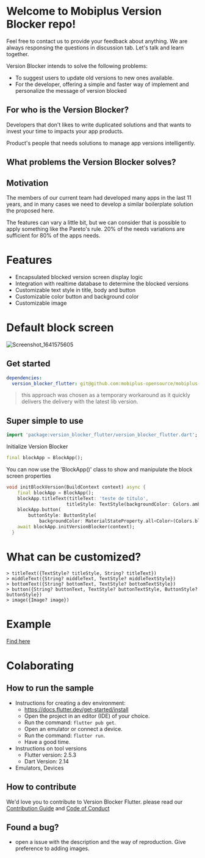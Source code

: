 # Welcome to Mobiplus Version Blocker repo!

Feel free to contact us to provide your feedback about anything.
We are always responsing the questions in discussion tab.
Let's talk and learn together.

Version Blocker intends to solve the following problems:

- To suggest users to update old versions to new ones available.
- For the developer, offering a simple and faster way of implement and personalize the message of version blocked

## For who is the Version Blocker?

Developers that don't likes to write duplicated solutions and that wants to invest your time to impacts your app products.

Product's people that needs solutions to manage app versions intelligently.

## What problems the Version Blocker solves?

## Motivation

The members of our current team had developed many apps in the last 11 years,
and in many cases we need to develop a similar boilerplate solution the proposed here.

The features can vary a little bit, but we can consider that is possible to apply something like the Pareto's rule.
20% of the needs variations are sufficient for 80% of the apps needs.

# Features

- Encapsulated blocked version screen display logic
- Integration with realtime database to determine the blocked versions
- Customizable text style in title, body and button
- Customizable color button and background color
- Customizable image

# Default block screen

![Screenshot_1641575605](https://user-images.githubusercontent.com/7460007/148581075-c366ad71-04f5-4e27-8b44-1216d55e623b.png)


## Get started

```pubspec.yaml
dependencies:
  version_blocker_flutter: git@github.com:mobiplus-opensource/mobiplus-version-blocker-flutter
```
> this approach was chosen as a temporary workaround as it quickly delivers the delivery with the latest lib version.

## Super simple to use

```dart
import 'package:version_blocker_flutter/version_blocker_flutter.dart';
```

Initialize Version Blocker

```dart
final blockApp = BlockApp();
```

You can now use the 'BlockApp()' class to show and manipulate the block screen properties

```dart
void initBlockVersion(BuildContext context) async {
    final blockApp = BlockApp();
    blockApp.titleText(titleText: 'teste de título', 
                      titleStyle: TextStyle(backgroundColor: Colors.amber));                                                               
    blockApp.button(
        buttonStyle: ButtonStyle(
            backgroundColor: MaterialStateProperty.all<Color>(Colors.blue)));
    await blockApp.initVersionBlocker(context);
  }
```
# What can be customized?

```
> titleText({TextStyle? titleStyle, String? titleText})
> middleText({String? middleText, TextStyle? middleTextStyle})
> bottomText({String? bottomText, TextStyle? bottomTextStyle})
> button({String? buttonText, TextStyle? buttonTextStyle, ButtonStyle? buttonStyle})
> image({Image? image})
```

# Example

[Find here](https://github.com/mobiplus-opensource/mobiplus-version-blocker-flutter/tree/master/sample)

# Colaborating

## How to run the sample

- Instructions for creating a dev environment:
  - https://docs.flutter.dev/get-started/install
  - Open the project in an editor (IDE) of your choice.
  - Run the command: `flutter pub get`.
  - Open an emulator or connect a device.
  - Run the command: `flutter run`.
  - Have a good time.
- Instructions on tool versions
  - Flutter version: 2.5.3
  - Dart Version: 2.14
- Emulators, Devices

## How to contribute

We'd love you to contribute to Version Blocker Flutter.  please read our [Contribution Guide](CONTRIBUTING.md) and [Code of Conduct](CODE_OF_CONDUCT.md)

## Found a bug?
- open a issue with the description and the way of reproduction. Give preference to adding images.
